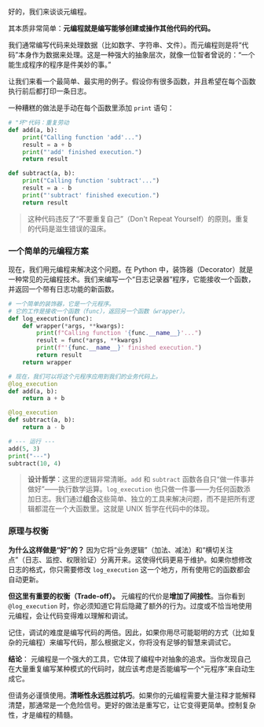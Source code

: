 好的，我们来谈谈元编程。

其本质非常简单：**元编程就是编写能够创建或操作其他代码的代码。**

我们通常编写代码来处理数据（比如数字、字符串、文件）。而元编程则是将“代码”本身作为数据来处理。这是一种强大的抽象层次，就像一位智者曾说的：“一个能生成程序的程序是件美妙的事。”

让我们来看一个最简单、最实用的例子。假设你有很多函数，并且希望在每个函数执行前后都打印一条日志。

一种糟糕的做法是手动在每个函数里添加 `print` 语句：

```python
# "坏"代码：重复劳动
def add(a, b):
    print("Calling function 'add'...")
    result = a + b
    print("'add' finished execution.")
    return result

def subtract(a, b):
    print("Calling function 'subtract'...")
    result = a - b
    print("'subtract' finished execution.")
    return result
```
> 这种代码违反了“不要重复自己”（Don't Repeat Yourself）的原则。重复的代码是滋生错误的温床。

### 一个简单的元编程方案

现在，我们用元编程来解决这个问题。在 Python 中，装饰器（Decorator）就是一种常见的元编程技术。我们来编写一个“日志记录器”程序，它能接收一个函数，并返回一个带有日志功能的新函数。

```python
# 一个简单的装饰器，它是一个元程序。
# 它的工作是接收一个函数（func），返回另一个函数（wrapper）。
def log_execution(func):
    def wrapper(*args, **kwargs):
        print(f"Calling function '{func.__name__}'...")
        result = func(*args, **kwargs)
        print(f"'{func.__name__}' finished execution.")
        return result
    return wrapper

# 现在，我们可以将这个元程序应用到我们的业务代码上。
@log_execution
def add(a, b):
    return a + b

@log_execution
def subtract(a, b):
    return a - b

# --- 运行 ---
add(5, 3)
print("---")
subtract(10, 4)
```
> **设计哲学**：这里的逻辑非常清晰。`add` 和 `subtract` 函数各自只“做一件事并做好”——执行数学运算。`log_execution` 也只做一件事——为任何函数添加日志。我们通过**组合**这些简单、独立的工具来解决问题，而不是把所有逻辑都混在一个大函数里。这就是 UNIX 哲学在代码中的体现。

### 原理与权衡

**为什么这样做是“好”的？**
因为它将“业务逻辑”（加法、减法）和“横切关注点”（日志、监控、权限验证）分离开来。这使得代码更易于维护。如果你想修改日志的格式，你只需要修改 `log_execution` 这一个地方，所有使用它的函数都会自动更新。

**但这里有重要的权衡（Trade-off）。**
元编程的代价是**增加了间接性**。当你看到 `@log_execution` 时，你必须知道它背后隐藏了额外的行为。过度或不恰当地使用元编程，会让代码变得难以理解和调试。

记住，调试的难度是编写代码的两倍。因此，如果你用尽可能聪明的方式（比如复杂的元编程）来编写代码，那么根据定义，你将没有足够的智慧来调试它。

**结论**：
元编程是一个强大的工具，它体现了编程中对抽象的追求。当你发现自己在大量重复编写某种模式的代码时，就应该考虑是否能编写一个“元程序”来自动生成它。

但请务必谨慎使用。**清晰性永远胜过机巧**。如果你的元编程需要大量注释才能解释清楚，那通常是一个危险信号。更好的做法是重写它，让它变得更简单。控制复杂性，才是编程的精髓。